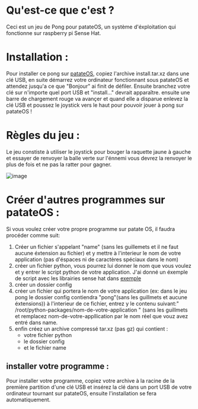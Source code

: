 # Qu'est-ce que c'est ?
Ceci est un jeu de Pong pour patateOS, un système d'éxploitation qui fonctionne sur raspberry pi Sense Hat.

# Installation :
Pour installer ce pong sur [patateOS](https://github.com/AstralArchitect/patateOS/), copiez l'archive install.tar.xz dans une clé USB, en suite démarrez votre ordinateur fonctionnant sous patateOS et attendez jusqu'a ce que "Bonjour" ai finit de défiler. Ensuite branchez votre clé sur n'importe quel port USB et "install..." devrait apparaître. ensuite une barre de chargement rouge va avançer et quand elle a disparue enlevez la clé USB et poussez le joystick vers le haut pour pouvoir jouer à pong sur patateOS !

# Règles du jeu : 
Le jeu constiste à utiliser le joystick pour bouger la raquette jaune à gauche et essayer de renvoyer la balle verte sur l'énnemi vous devrez la renvoyer le plus de fois et ne pas la ratter pour gagner.


![image](https://github.com/AstralArchitect/pong-patateOS/assets/154975712/490df7b8-8bb8-4ab1-b08a-24ce0222e168)

# Créer d'autres programmes sur patateOS :
Si vous voulez créer votre propre programme sur patate OS, il faudra procéder comme suit:
  1. Créer un fichier s'appelant "name" (sans les guillemets et il ne faut aucune éxtension au fichier) et y mettre à l'interieur le nom de votre application (pas d'éspaces ni de caractères spéciaux dans le nom)
  2. créer un fichier python, vous pourrez lui donner le nom que vous voulez et y entrer le script python de votre application. J'ai donné un éxemple de script avec les librairies sense hat dans [exemple](https://github.com/AstralArchitect/pong-patateOS/blob/main/exemple/exemple.py)
  3. créer un dossier config
  4. créer un fichier qui portera le nom de votre application (ex: dans le jeu pong le dossier config contiendra "pong"(sans les guillmets et aucune éxtensions)) à l'interieur de ce fichier, entrez y le contenu suivant:" /root/python-packages/nom-de-votre-application " (sans les guillmets et remplacez nom-de-votre-appllication par le nom réel que vouz avez entré dans name.
  6. enfin créez un archive compressé tar.xz (pas gz) qui contient :
       - votre fichier python
       - le dossier config
       - et le fichier name
## installer votre programme : 
Pour installer votre programme, copiez votre archive à la racine de la première partition d'une clé USB et insérez la clé dans un port USB de votre ordinateur tournant sur patateOS, ensuite l'installation se fera automatiquement.
